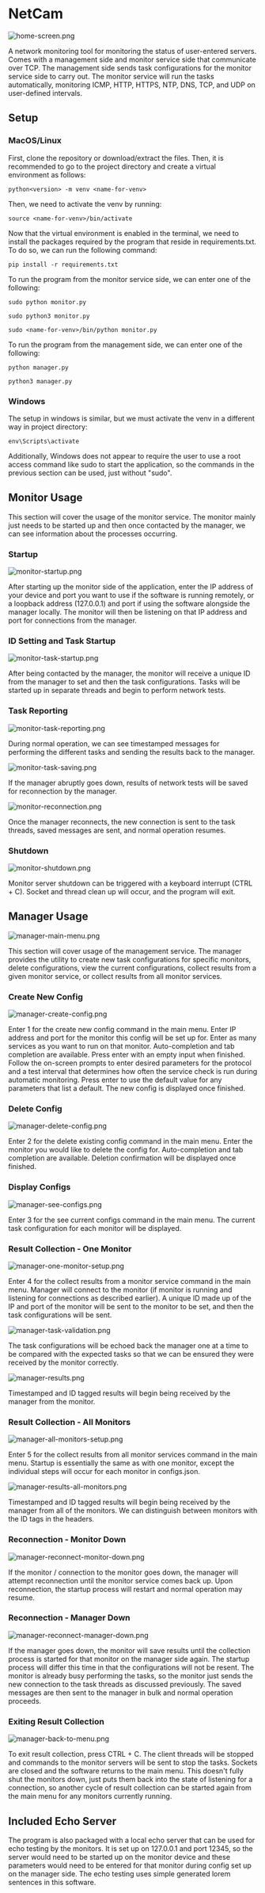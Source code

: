 # NetCam

![home-screen.png](images/home-screen.png)

A network monitoring tool for monitoring the status of user-entered servers. Comes with a management side and monitor service side that communicate over TCP. The management side sends task configurations for the monitor service side to carry out. The monitor service will run the tasks automatically, monitoring ICMP, HTTP, HTTPS, NTP, DNS, TCP, and UDP on user-defined intervals.

## Setup

### MacOS/Linux

First, clone the repository or download/extract the files. Then, it is recommended to go to the project directory and create a virtual environment as follows: 

```
python<version> -m venv <name-for-venv>
```

Then, we need to activate the venv by running:

```
source <name-for-venv>/bin/activate
```

Now that the virtual environment is enabled in the terminal, we need to install the packages required by the program that reside in requirements.txt. To do so, we can run the following command:

```
pip install -r requirements.txt
```

To run the program from the monitor service side, we can enter one of the following:

```
sudo python monitor.py
```
```
sudo python3 monitor.py
```
```
sudo <name-for-venv>/bin/python monitor.py
```

To run the program from the management side, we can enter one of the following:

```
python manager.py
```
```
python3 manager.py
```

### Windows

The setup in windows is similar, but we must activate the venv in a different way in project directory:

```
env\Scripts\activate
```

Additionally, Windows does not appear to require the user to use a root access command like sudo to start the application, so the commands in the previous section can be used, just without "sudo".

## Monitor Usage
This section will cover the usage of the monitor service. The monitor mainly just needs to be started up and then once contacted by the manager, we can see information about the processes occurring.

### Startup

![monitor-startup.png](images%2Fmonitor-startup.png)

After starting up the monitor side of the application, enter the IP address of your device and port you want to use if the software is running remotely, or a loopback address (127.0.0.1) and port if using the software alongside the manager locally. The monitor will then be listening on that IP address and port for connections from the manager.

### ID Setting and Task Startup

![monitor-task-startup.png](images%2Fmonitor-task-startup.png)

After being contacted by the manager, the monitor will receive a unique ID from the manager to set and then the task configurations. Tasks will be started up in separate threads and begin to perform network tests.

### Task Reporting

![monitor-task-reporting.png](images%2Fmonitor-task-reporting.png)

During normal operation, we can see timestamped messages for performing the different tasks and sending the results back to the manager.

![monitor-task-saving.png](images%2Fmonitor-task-saving.png)

If the manager abruptly goes down, results of network tests will be saved for reconnection by the manager.

![monitor-reconnection.png](images%2Fmonitor-reconnection.png)

Once the manager reconnects, the new connection is sent to the task threads, saved messages are sent, and normal operation resumes.

### Shutdown

![monitor-shutdown.png](images%2Fmonitor-shutdown.png)

Monitor server shutdown can be triggered with a keyboard interrupt (CTRL + C). Socket and thread clean up will occur, and the program will exit.

## Manager Usage

![manager-main-menu.png](images%2Fmanager-main-menu.png)

This section will cover usage of the management service. The manager provides the utility to create new task configurations for specific monitors, delete configurations, view the current configurations, collect results from a given monitor service, or collect results from all monitor services.

### Create New Config

![manager-create-config.png](images%2Fmanager-create-config.png)

Enter 1 for the create new config command in the main menu. Enter IP address and port for the monitor this config will be set up for. Enter as many services as you want to run on that monitor. Auto-completion and tab completion are available. Press enter with an empty input when finished. Follow the on-screen prompts to enter desired parameters for the protocol and a test interval that determines how often the service check is run during automatic monitoring. Press enter to use the default value for any parameters that list a default. The new config is displayed once finished.

### Delete Config

![manager-delete-config.png](images%2Fmanager-delete-config.png)

Enter 2 for the delete existing config command in the main menu. Enter the monitor you would like to delete the config for. Auto-completion and tab completion are available. Deletion confirmation will be displayed once finished.

### Display Configs

![manager-see-configs.png](images%2Fmanager-see-configs.png)

Enter 3 for the see current configs command in the main menu. The current task configuration for each monitor will be displayed.

### Result Collection - One Monitor

![manager-one-monitor-setup.png](images%2Fmanager-one-monitor-setup.png)

Enter 4 for the collect results from a monitor service command in the main menu. Manager will connect to the monitor (if monitor is running and listening for connections as described earlier). A unique ID made up of the IP and port of the monitor will be sent to the monitor to be set, and then the task configurations will be sent.

![manager-task-validation.png](images%2Fmanager-task-validation.png)

The task configurations will be echoed back the manager one at a time to be compared with the expected tasks so that we can be ensured they were received by the monitor correctly.

![manager-results.png](images%2Fmanager-results.png)

Timestamped and ID tagged results will begin being received by the manager from the monitor.

### Result Collection - All Monitors

![manager-all-monitors-setup.png](images%2Fmanager-all-monitors-setup.png)

Enter 5 for the collect results from all monitor services command in the main menu. Startup is essentially the same as with one monitor, except the individual steps will occur for each monitor in configs.json.

![manager-results-all-monitors.png](images%2Fmanager-results-all-monitors.png)

Timestamped and ID tagged results will begin being received by the manager from all of the monitors. We can distinguish between monitors with the ID tags in the headers.

### Reconnection - Monitor Down

![manager-reconnect-monitor-down.png](images%2Fmanager-reconnect-monitor-down.png)

If the monitor / connection to the monitor goes down, the manager will attempt reconnection until the monitor service comes back up. Upon reconnection, the startup process will restart and normal operation may resume.

### Reconnection - Manager Down

![manager-reconnect-manager-down.png](images%2Fmanager-reconnect-manager-down.png)

If the manager goes down, the monitor will save results until the collection process is started for that monitor on the manager side again. The startup process will differ this time in that the configurations will not be resent. The monitor is already busy performing the tasks, so the monitor just sends the new connection to the task threads as discussed previously. The saved messages are then sent to the manager in bulk and normal operation proceeds.

### Exiting Result Collection

![manager-back-to-menu.png](images%2Fmanager-back-to-menu.png)

To exit result collection, press CTRL + C. The client threads will be stopped and commands to the monitor servers will be sent to stop the tasks. Sockets are closed and the software returns to the main menu. This doesn't fully shut the monitors down, just puts them back into the state of listening for a connection, so another cycle of result collection can be started again from the main menu for any monitors currently running.

## Included Echo Server

The program is also packaged with a local echo server that can be used for echo testing by the monitors. It is set up on 127.0.0.1 and port 12345, so the server would need to be started up on the monitor device and these parameters would need to be entered for that monitor during config set up on the manager side. The echo testing uses simple generated lorem sentences in this software.
